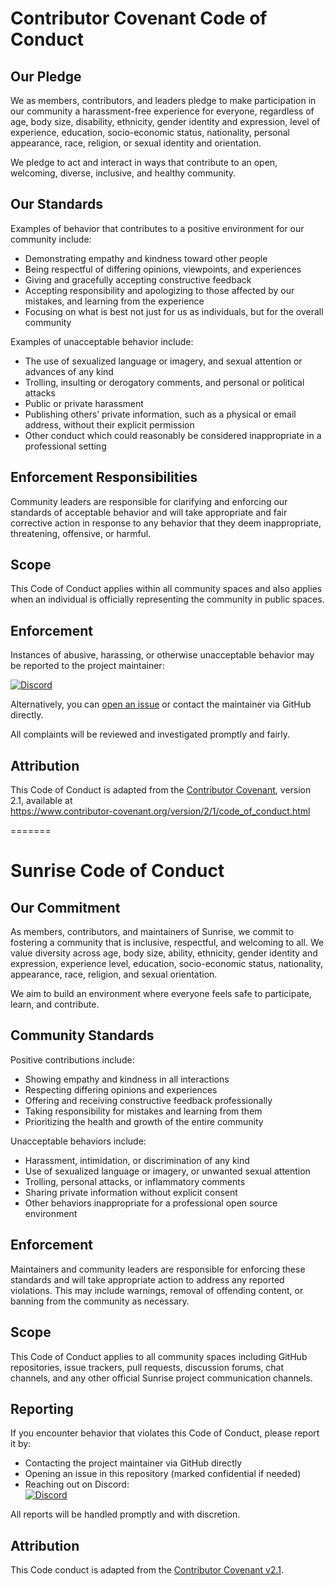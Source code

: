 
# Contributor Covenant Code of Conduct

## Our Pledge

We as members, contributors, and leaders pledge to make participation in our community a harassment-free experience for everyone, regardless of age, body size, disability, ethnicity, gender identity and expression, level of experience, education, socio-economic status, nationality, personal appearance, race, religion, or sexual identity and orientation.

We pledge to act and interact in ways that contribute to an open, welcoming, diverse, inclusive, and healthy community.

## Our Standards

Examples of behavior that contributes to a positive environment for our community include:

- Demonstrating empathy and kindness toward other people
- Being respectful of differing opinions, viewpoints, and experiences
- Giving and gracefully accepting constructive feedback
- Accepting responsibility and apologizing to those affected by our mistakes, and learning from the experience
- Focusing on what is best not just for us as individuals, but for the overall community

Examples of unacceptable behavior include:

- The use of sexualized language or imagery, and sexual attention or advances of any kind
- Trolling, insulting or derogatory comments, and personal or political attacks
- Public or private harassment
- Publishing others’ private information, such as a physical or email address, without their explicit permission
- Other conduct which could reasonably be considered inappropriate in a professional setting

## Enforcement Responsibilities

Community leaders are responsible for clarifying and enforcing our standards of acceptable behavior and will take appropriate and fair corrective action in response to any behavior that they deem inappropriate, threatening, offensive, or harmful.

## Scope

This Code of Conduct applies within all community spaces and also applies when an individual is officially representing the community in public spaces.

## Enforcement

Instances of abusive, harassing, or otherwise unacceptable behavior may be reported to the project maintainer:

[![Discord](https://img.shields.io/badge/Discord-Tenkaklet-lightgray?style=flat-square&logo=discord&logoColor=5865F2)](https://discord.com/users/236494597918949377)

Alternatively, you can [open an issue](../../issues) or contact the maintainer via GitHub directly.

All complaints will be reviewed and investigated promptly and fairly.

## Attribution

This Code of Conduct is adapted from the [Contributor Covenant][homepage], version 2.1, available at  
https://www.contributor-covenant.org/version/2/1/code_of_conduct.html

[homepage]: https://www.contributor-covenant.org
=======
# Sunrise Code of Conduct

## Our Commitment

As members, contributors, and maintainers of Sunrise, we commit to fostering a community that is inclusive, respectful, and welcoming to all. We value diversity across age, body size, ability, ethnicity, gender identity and expression, experience level, education, socio-economic status, nationality, appearance, race, religion, and sexual orientation.

We aim to build an environment where everyone feels safe to participate, learn, and contribute.

## Community Standards

Positive contributions include:

- Showing empathy and kindness in all interactions  
- Respecting differing opinions and experiences  
- Offering and receiving constructive feedback professionally  
- Taking responsibility for mistakes and learning from them  
- Prioritizing the health and growth of the entire community  

Unacceptable behaviors include:

- Harassment, intimidation, or discrimination of any kind  
- Use of sexualized language or imagery, or unwanted sexual attention  
- Trolling, personal attacks, or inflammatory comments  
- Sharing private information without explicit consent  
- Other behaviors inappropriate for a professional open source environment  

## Enforcement

Maintainers and community leaders are responsible for enforcing these standards and will take appropriate action to address any reported violations. This may include warnings, removal of offending content, or banning from the community as necessary.

## Scope

This Code of Conduct applies to all community spaces including GitHub repositories, issue trackers, pull requests, discussion forums, chat channels, and any other official Sunrise project communication channels.

## Reporting

If you encounter behavior that violates this Code of Conduct, please report it by:

- Contacting the project maintainer via GitHub directly  
- Opening an issue in this repository (marked confidential if needed)  
- Reaching out on Discord:  
[![Discord](https://img.shields.io/badge/Discord-Tenkaklet-lightgray?style=flat-square&logo=discord&logoColor=5865F2)](https://discord.com/users/236494597918949377)

All reports will be handled promptly and with discretion.

## Attribution

This Code conduct is adapted from the [Contributor Covenant v2.1](https://www.contributor-covenant.org/version/2/1/code_of_conduct.html).
